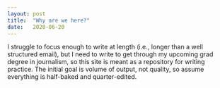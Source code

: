 ```yaml
---
layout: post
title:  "Why are we here?"
date:   2020-06-20
---
```


I struggle to focus enough to write at length (i.e., longer than a well structured email), but I need to write to get through my upcoming grad degree in journalism, so this site is meant as a repository for writing practice. The initial goal is volume of output, not quality, so assume everything is half-baked and quarter-edited.
